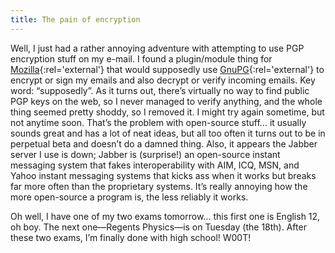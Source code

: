 ```yaml
---
title: The pain of encryption
---
```

Well, I just had a rather annoying adventure with attempting to use PGP encryption stuff on my e-mail. I found a plugin/module thing for [Mozilla](http://www.mozilla.org){:rel='external'} that would supposedly use [GnuPG](http://www.gnupg.org/){:rel='external'} to encrypt or sign my emails and also decrypt or verify incoming emails. Key word: “supposedly”. As it turns out, there’s virtually no way to find public PGP keys on the web, so I never managed to verify anything, and the whole thing seemed pretty shoddy, so I removed it. I might try again sometime, but not anytime soon. That’s the problem with open-source stuff… it usually sounds great and has a lot of neat ideas, but all too often it turns out to be in perpetual beta and doesn’t do a damned thing. Also, it appears the Jabber server I use is down; Jabber is (surprise!) an open-source instant messaging system that fakes interoperability with AIM, ICQ, MSN, and Yahoo instant messaging systems that kicks ass when it works but breaks far more often than the proprietary systems. It’s really annoying how the more open-source a program is, the less reliably it works.

Oh well, I have one of my two exams tomorrow… this first one is English 12, oh boy. The next one—Regents Physics—is on Tuesday (the 18th). After these two exams, I’m finally done with high school! W00T!